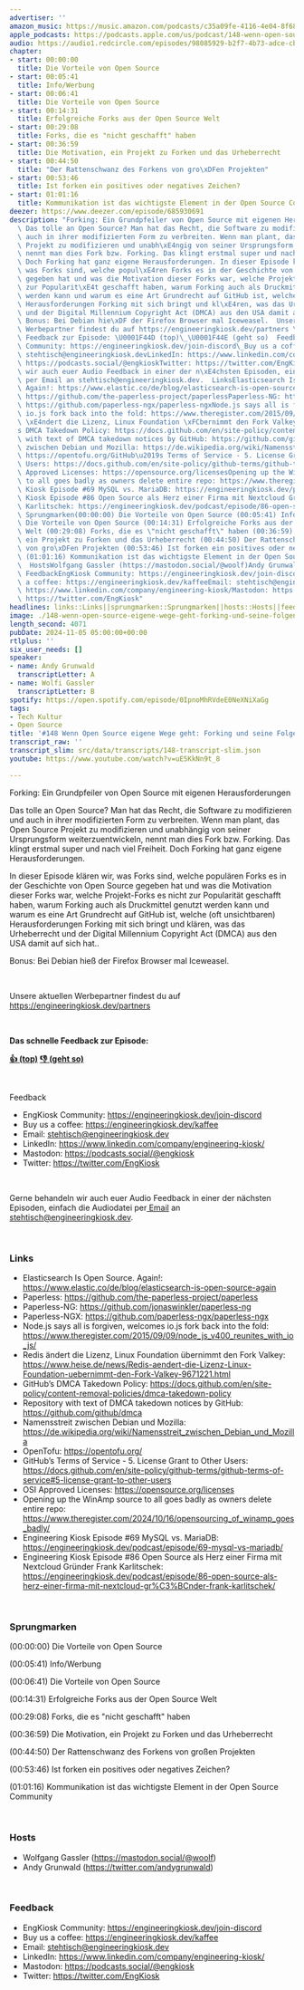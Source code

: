 ```yaml
---
advertiser: ''
amazon_music: https://music.amazon.com/podcasts/c35a09fe-4116-4e04-8f68-77d61b112e46/episodes/b216dd66-6422-4d3d-b8bb-d4d519c37475/engineering-kiosk-148-wenn-open-source-eigene-wege-geht-forking-und-seine-folgen
apple_podcasts: https://podcasts.apple.com/us/podcast/148-wenn-open-source-eigene-wege-geht-forking-und-seine/id1603082924?i=1000675718119&uo=4
audio: https://audio1.redcircle.com/episodes/98085929-b2f7-4b73-adce-cb53f39a7014/stream.mp3
chapter:
- start: 00:00:00
  title: Die Vorteile von Open Source
- start: 00:05:41
  title: Info/Werbung
- start: 00:06:41
  title: Die Vorteile von Open Source
- start: 00:14:31
  title: Erfolgreiche Forks aus der Open Source Welt
- start: 00:29:08
  title: Forks, die es "nicht geschafft" haben
- start: 00:36:59
  title: Die Motivation, ein Projekt zu Forken und das Urheberrecht
- start: 00:44:50
  title: "Der Rattenschwanz des Forkens von gro\xDFen Projekten"
- start: 00:53:46
  title: Ist forken ein positives oder negatives Zeichen?
- start: 01:01:16
  title: Kommunikation ist das wichtigste Element in der Open Source Community
deezer: https://www.deezer.com/episode/685930691
description: "Forking: Ein Grundpfeiler von Open Source mit eigenen Herausforderungen\
  \ Das tolle an Open Source? Man hat das Recht, die Software zu modifizieren und\
  \ auch in ihrer modifizierten Form zu verbreiten. Wenn man plant, das Open Source\
  \ Projekt zu modifizieren und unabh\xE4ngig von seiner Ursprungsform weiterzuentwickeln,\
  \ nennt man dies Fork bzw. Forking. Das klingt erstmal super und nach viel Freiheit.\
  \ Doch Forking hat ganz eigene Herausforderungen. In dieser Episode kl\xE4ren wir,\
  \ was Forks sind, welche popul\xE4ren Forks es in der Geschichte von Open Source\
  \ gegeben hat und was die Motivation dieser Forks war, welche Projekt-Forks es nicht\
  \ zur Popularit\xE4t geschafft haben, warum Forking auch als Druckmittel genutzt\
  \ werden kann und warum es eine Art Grundrecht auf GitHub ist, welche (oft unsichtbaren)\
  \ Herausforderungen Forking mit sich bringt und kl\xE4ren, was das Urheberrecht\
  \ und der Digital Millennium Copyright Act (DMCA) aus den USA damit auf sich hat..\
  \ Bonus: Bei Debian hie\xDF der Firefox Browser mal Iceweasel.  Unsere aktuellen\
  \ Werbepartner findest du auf https://engineeringkiosk.dev/partners \_ Das schnelle\
  \ Feedback zur Episode: \U0001F44D (top)\_\U0001F44E (geht so)  Feedback EngKiosk\
  \ Community: https://engineeringkiosk.dev/join-discord\_Buy us a coffee: https://engineeringkiosk.dev/kaffeeEmail:\
  \ stehtisch@engineeringkiosk.devLinkedIn: https://www.linkedin.com/company/engineering-kiosk/Mastodon:\
  \ https://podcasts.social/@engkioskTwitter: https://twitter.com/EngKiosk Gerne behandeln\
  \ wir auch euer Audio Feedback in einer der n\xE4chsten Episoden, einfach die Audiodatei\
  \ per Email an stehtisch@engineeringkiosk.dev.  LinksElasticsearch Is Open Source.\
  \ Again!: https://www.elastic.co/de/blog/elasticsearch-is-open-source-againPaperless:\
  \ https://github.com/the-paperless-project/paperlessPaperless-NG: https://github.com/jonaswinkler/paperless-ngPaperless-NGX:\
  \ https://github.com/paperless-ngx/paperless-ngxNode.js says all is forgiven, welcomes\
  \ io.js fork back into the fold: https://www.theregister.com/2015/09/09/node_js_v400_reunites_with_io_js/Redis\
  \ \xE4ndert die Lizenz, Linux Foundation \xFCbernimmt den Fork Valkey: https://www.heise.de/news/Redis-aendert-die-Lizenz-Linux-Foundation-uebernimmt-den-Fork-Valkey-9671221.htmlGitHub\u2019\
  s DMCA Takedown Policy: https://docs.github.com/en/site-policy/content-removal-policies/dmca-takedown-policyRepository\
  \ with text of DMCA takedown notices by GitHub: https://github.com/github/dmcaNamensstreit\
  \ zwischen Debian und Mozilla: https://de.wikipedia.org/wiki/Namensstreit_zwischen_Debian_und_MozillaOpenTofu:\
  \ https://opentofu.org/GitHub\u2019s Terms of Service - 5. License Grant to Other\
  \ Users: https://docs.github.com/en/site-policy/github-terms/github-terms-of-service#5-license-grant-to-other-usersOSI\
  \ Approved Licenses: https://opensource.org/licensesOpening up the WinAmp source\
  \ to all goes badly as owners delete entire repo: https://www.theregister.com/2024/10/16/opensourcing_of_winamp_goes_badly/Engineering\
  \ Kiosk Episode #69 MySQL vs. MariaDB: https://engineeringkiosk.dev/podcast/episode/69-mysql-vs-mariadb/Engineering\
  \ Kiosk Episode #86 Open Source als Herz einer Firma mit Nextcloud Gr\xFCnder Frank\
  \ Karlitschek: https://engineeringkiosk.dev/podcast/episode/86-open-source-als-herz-einer-firma-mit-nextcloud-gr%C3%BCnder-frank-karlitschek/\
  \ Sprungmarken(00:00:00) Die Vorteile von Open Source (00:05:41) Info/Werbung (00:06:41)\
  \ Die Vorteile von Open Source (00:14:31) Erfolgreiche Forks aus der Open Source\
  \ Welt (00:29:08) Forks, die es \"nicht geschafft\" haben (00:36:59) Die Motivation,\
  \ ein Projekt zu Forken und das Urheberrecht (00:44:50) Der Rattenschwanz des Forkens\
  \ von gro\xDFen Projekten (00:53:46) Ist forken ein positives oder negatives Zeichen?\
  \ (01:01:16) Kommunikation ist das wichtigste Element in der Open Source Community\
  \  HostsWolfgang Gassler (https://mastodon.social/@woolf)Andy Grunwald (https://twitter.com/andygrunwald)\
  \ FeedbackEngKiosk Community: https://engineeringkiosk.dev/join-discord\_Buy us\
  \ a coffee: https://engineeringkiosk.dev/kaffeeEmail: stehtisch@engineeringkiosk.devLinkedIn:\
  \ https://www.linkedin.com/company/engineering-kiosk/Mastodon: https://podcasts.social/@engkioskTwitter:\
  \ https://twitter.com/EngKiosk"
headlines: links::Links||sprungmarken::Sprungmarken||hosts::Hosts||feedback::Feedback
image: ./148-wenn-open-source-eigene-wege-geht-forking-und-seine-folgen.jpg
length_second: 4071
pubDate: 2024-11-05 05:00:00+00:00
rtlplus: ''
six_user_needs: []
speaker:
- name: Andy Grunwald
  transcriptLetter: A
- name: Wolfi Gassler
  transcriptLetter: B
spotify: https://open.spotify.com/episode/0IpnoMhRVdeE0NeXNiXaGg
tags:
- Tech Kultur
- Open Source
title: '#148 Wenn Open Source eigene Wege geht: Forking und seine Folgen'
transcript_raw: ''
transcript_slim: src/data/transcripts/148-transcript-slim.json
youtube: https://www.youtube.com/watch?v=uE5KkNn9t_8

---
```

<p>Forking: Ein Grundpfeiler von Open Source mit eigenen Herausforderungen</p><p>Das tolle an Open Source? Man hat das Recht, die Software zu modifizieren und auch in ihrer modifizierten Form zu verbreiten. Wenn man plant, das Open Source Projekt zu modifizieren und unabhängig von seiner Ursprungsform weiterzuentwickeln, nennt man dies Fork bzw. Forking. Das klingt erstmal super und nach viel Freiheit. Doch Forking hat ganz eigene Herausforderungen.</p><p>In dieser Episode klären wir, was Forks sind, welche populären Forks es in der Geschichte von Open Source gegeben hat und was die Motivation dieser Forks war, welche Projekt-Forks es nicht zur Popularität geschafft haben, warum Forking auch als Druckmittel genutzt werden kann und warum es eine Art Grundrecht auf GitHub ist, welche (oft unsichtbaren) Herausforderungen Forking mit sich bringt und klären, was das Urheberrecht und der Digital Millennium Copyright Act (DMCA) aus den USA damit auf sich hat..</p><p>Bonus: Bei Debian hieß der Firefox Browser mal Iceweasel.</p><p><br></p><p>Unsere aktuellen Werbepartner findest du auf <a href="https://engineeringkiosk.dev/partners">https://engineeringkiosk.dev/partners</a></p><p> </p><p><strong>Das schnelle Feedback zur Episode:</strong></p><p><a href="https://api.openpodcast.dev/feedback/148/upvote" rel="nofollow"><strong>👍 (top)</strong></a><strong> </strong><a href="https://api.openpodcast.dev/feedback/148/downvote" rel="nofollow"><strong>👎 (geht so)</strong></a></p><p><br></p><p>Feedback</p><ul><li>EngKiosk Community: <a href="https://engineeringkiosk.dev/join-discord">https://engineeringkiosk.dev/join-discord</a> </li><li>Buy us a coffee: <a href="https://engineeringkiosk.dev/kaffee">https://engineeringkiosk.dev/kaffee</a></li><li>Email: <a href="mailto:stehtisch@engineeringkiosk.dev" rel="nofollow">stehtisch@engineeringkiosk.dev</a></li><li>LinkedIn: <a href="https://www.linkedin.com/company/engineering-kiosk/" rel="nofollow">https://www.linkedin.com/company/engineering-kiosk/</a></li><li>Mastodon: <a href="https://podcasts.social/@engkiosk" rel="nofollow">https://podcasts.social/@engkiosk</a></li><li>Twitter: <a href="https://twitter.com/EngKiosk" rel="nofollow">https://twitter.com/EngKiosk</a></li></ul><p><br></p><p>Gerne behandeln wir auch euer Audio Feedback in einer der nächsten Episoden, einfach die Audiodatei per<a href="https://engineeringkiosk.dev/kontakt/"> Email</a> an <a href="mailto:stehtisch@engineeringkiosk.dev" rel="nofollow">stehtisch@engineeringkiosk.dev</a>.</p><p><br></p><h3 id="links">Links</h3><ul><li>Elasticsearch Is Open Source. Again!: <a href="https://www.elastic.co/de/blog/elasticsearch-is-open-source-again" rel="nofollow">https://www.elastic.co/de/blog/elasticsearch-is-open-source-again</a></li><li>Paperless: <a href="https://github.com/the-paperless-project/paperless" rel="nofollow">https://github.com/the-paperless-project/paperless</a></li><li>Paperless-NG: <a href="https://github.com/jonaswinkler/paperless-ng" rel="nofollow">https://github.com/jonaswinkler/paperless-ng</a></li><li>Paperless-NGX: <a href="https://github.com/paperless-ngx/paperless-ngx" rel="nofollow">https://github.com/paperless-ngx/paperless-ngx</a></li><li>Node.js says all is forgiven, welcomes io.js fork back into the fold: <a href="https://www.theregister.com/2015/09/09/node_js_v400_reunites_with_io_js/" rel="nofollow">https://www.theregister.com/2015/09/09/node_js_v400_reunites_with_io_js/</a></li><li>Redis ändert die Lizenz, Linux Foundation übernimmt den Fork Valkey: <a href="https://www.heise.de/news/Redis-aendert-die-Lizenz-Linux-Foundation-uebernimmt-den-Fork-Valkey-9671221.html" rel="nofollow">https://www.heise.de/news/Redis-aendert-die-Lizenz-Linux-Foundation-uebernimmt-den-Fork-Valkey-9671221.html</a></li><li>GitHub’s DMCA Takedown Policy: <a href="https://docs.github.com/en/site-policy/content-removal-policies/dmca-takedown-policy" rel="nofollow">https://docs.github.com/en/site-policy/content-removal-policies/dmca-takedown-policy</a></li><li>Repository with text of DMCA takedown notices by GitHub: <a href="https://github.com/github/dmca" rel="nofollow">https://github.com/github/dmca</a></li><li>Namensstreit zwischen Debian und Mozilla: <a href="https://de.wikipedia.org/wiki/Namensstreit_zwischen_Debian_und_Mozilla" rel="nofollow">https://de.wikipedia.org/wiki/Namensstreit_zwischen_Debian_und_Mozilla</a></li><li>OpenTofu: <a href="https://opentofu.org/" rel="nofollow">https://opentofu.org/</a></li><li>GitHub’s Terms of Service - 5. License Grant to Other Users: <a href="https://docs.github.com/en/site-policy/github-terms/github-terms-of-service#5-license-grant-to-other-users" rel="nofollow">https://docs.github.com/en/site-policy/github-terms/github-terms-of-service#5-license-grant-to-other-users</a></li><li>OSI Approved Licenses: <a href="https://opensource.org/licenses" rel="nofollow">https://opensource.org/licenses</a></li><li>Opening up the WinAmp source to all goes badly as owners delete entire repo: <a href="https://www.theregister.com/2024/10/16/opensourcing_of_winamp_goes_badly/" rel="nofollow">https://www.theregister.com/2024/10/16/opensourcing_of_winamp_goes_badly/</a></li><li>Engineering Kiosk Episode #69 MySQL vs. MariaDB: <a href="https://engineeringkiosk.dev/podcast/episode/69-mysql-vs-mariadb/">https://engineeringkiosk.dev/podcast/episode/69-mysql-vs-mariadb/</a></li><li>Engineering Kiosk Episode #86 Open Source als Herz einer Firma mit Nextcloud Gründer Frank Karlitschek: <a href="https://engineeringkiosk.dev/podcast/episode/86-open-source-als-herz-einer-firma-mit-nextcloud-gr%C3%BCnder-frank-karlitschek/">https://engineeringkiosk.dev/podcast/episode/86-open-source-als-herz-einer-firma-mit-nextcloud-gr%C3%BCnder-frank-karlitschek/</a></li></ul><p><br></p><h3 id="sprungmarken">Sprungmarken</h3><p>(00:00:00) Die Vorteile von Open Source</p><p>(00:05:41) Info/Werbung</p><p>(00:06:41) Die Vorteile von Open Source</p><p>(00:14:31) Erfolgreiche Forks aus der Open Source Welt</p><p>(00:29:08) Forks, die es &#34;nicht geschafft&#34; haben</p><p>(00:36:59) Die Motivation, ein Projekt zu Forken und das Urheberrecht</p><p>(00:44:50) Der Rattenschwanz des Forkens von großen Projekten</p><p>(00:53:46) Ist forken ein positives oder negatives Zeichen?</p><p>(01:01:16) Kommunikation ist das wichtigste Element in der Open Source Community</p><p><br></p><h3 id="hosts">Hosts</h3><ul><li>Wolfgang Gassler (<a href="https://mastodon.social/@woolf" rel="nofollow">https://mastodon.social/@woolf</a>)</li><li>Andy Grunwald (<a href="https://twitter.com/andygrunwald" rel="nofollow">https://twitter.com/andygrunwald</a>)</li></ul><p><br></p><h3 id="feedback">Feedback</h3><ul><li>EngKiosk Community: <a href="https://engineeringkiosk.dev/join-discord">https://engineeringkiosk.dev/join-discord</a> </li><li>Buy us a coffee: <a href="https://engineeringkiosk.dev/kaffee">https://engineeringkiosk.dev/kaffee</a></li><li>Email: <a href="mailto:stehtisch@engineeringkiosk.dev" rel="nofollow">stehtisch@engineeringkiosk.dev</a></li><li>LinkedIn: <a href="https://www.linkedin.com/company/engineering-kiosk/" rel="nofollow">https://www.linkedin.com/company/engineering-kiosk/</a></li><li>Mastodon: <a href="https://podcasts.social/@engkiosk" rel="nofollow">https://podcasts.social/@engkiosk</a></li><li>Twitter: <a href="https://twitter.com/EngKiosk" rel="nofollow">https://twitter.com/EngKiosk</a></li></ul>